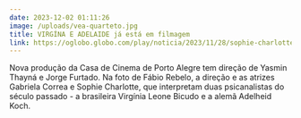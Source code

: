 ```yaml
---
date: 2023-12-02 01:11:26
image: /uploads/vea-quarteto.jpg
title: VIRGÍNA E ADELAIDE já está em filmagem
link: https://oglobo.globo.com/play/noticia/2023/11/28/sophie-charlotte-e-gabriela-correa-vao-estrelar-filme-sobre-psicanalistas.ghtml
---
```

Nova produção da Casa de Cinema de Porto Alegre tem direção de Yasmin Thayná e Jorge Furtado. Na foto de Fábio Rebelo, a direção e as atrizes Gabriela Correa e Sophie Charlotte, que interpretam duas psicanalistas do século passado - a brasileira Virgínia Leone Bicudo e a alemã Adelheid Koch.